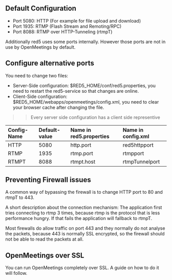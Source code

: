 ## Default Configuration ##

  * Port 5080: HTTP (For example for file upload and download)
  * Port 1935: RTMP (Flash Stream and Remoting/RPC)
  * Port 8088: RTMP over HTTP-Tunneling (rtmpT)

Additionally red5 uses some ports internally. However those ports are not in use by OpenMeetings by default.

## Configure alternative ports ##

You need to change two files:

  * Server-Side configuration: $RED5\_HOME/conf/red5.properties, you need to restart the red5-service so that changes are online.
  * Client-Side configuration: $RED5\_HOME/webapps/openmeetings/config.xml, you need to clear your browser cache after changing the file.
> > Every server side configuration has a client side representive

| Config-Name | Default-value | Name in red5.properties | Name in config.xml |
|:------------|:--------------|:------------------------|:-------------------|
| HTTP | 5080 | http.port | red5httpport |
| RTMP | 1935 | rtmp.port | rtmpport |
| RTMPT | 8088 | rtmpt.host | rtmpTunnelport |

## Preventing Firewall issues ##

A common way of bypassing the firewall is to change HTTP port to 80 and rtmpT to 443.

A short description about the connection mechanism:
The application first tries connecting to rtmp 3 times, because rtmp is the protocol that is less performance hungry. If that fails the application will fallback to rtmpT.

Most firewalls do allow traffic on port 443 and they normally do not analyse the packets, because 443 is normally SSL encrypted, so the firewall should not be able to read the packets at all.

## OpenMeetings over SSL ##

You can run OpenMeetings completely over SSL. A guide on how to do it will follow.